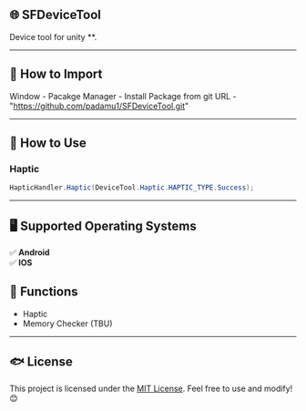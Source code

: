 ## 🌐 SFDeviceTool

Device tool for unity **.

---

## 📌 How to Import

Window - Pacakge Manager - Install Package from git URL - "https://github.com/padamu1/SFDeviceTool.git"

---

## 📌 How to Use

### Haptic

```csharp
HapticHandler.Haptic(DeviceTool.Haptic.HAPTIC_TYPE.Success);
```

---

## 🖥️ Supported Operating Systems  

✅ **Android**  
✅ **IOS**  

## 🎯 Functions
- Haptic
- Memory Checker (TBU)

---

## 🐟 License  
This project is licensed under the [MIT License](LICENSE). Feel free to use and modify! 😊  

